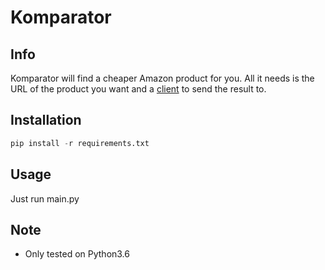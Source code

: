 # Komparator

## Info

Komparator will find a cheaper Amazon product for you.
All it needs is the URL of the product you want and a [client](https://github.com/gzummo/website-komparator) to send the result to.

## Installation

```python
pip install -r requirements.txt
```
## Usage

Just run main.py

## Note

* Only tested on Python3.6
